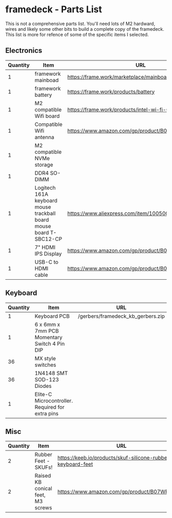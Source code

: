 # framedeck - Parts List

This is not a comprehensive parts list.  You'll need lots of M2 hardward, wires and 
likely some other bits to build a complete copy of the framedeck.  This list is 
more for refence of some of the specific items I selected.

## Electronics
Quantity|Item|URL
---|---|---
1|framework mainboad| https://frame.work/marketplace/mainboards
1|framework battery| https://frame.work/products/battery
1|M2 compatible Wifi board| https://frame.work/products/intel-wi-fi-6e-ax210-vpro
1|Compatible Wifi antenna| https://www.amazon.com/gp/product/B08T8F3GDT/
1|M2 compatible NVMe storage| 
1|DDR4 SO-DIMM| 
1|Logitech 161A keyboard mouse trackball board mouse board T-SBC12-CP|https://www.aliexpress.com/item/1005001942167314.html
1|7" HDMI IPS Display|https://www.amazon.com/gp/product/B08H8HZRLQ
1|USB-C to HDMI cable|https://www.amazon.com/gp/product/B083KQNHQH/

## Keyboard
Quantity|Item|URL
---|---|---
1|Keyboard PCB| /gerbers/framedeck_kb_gerbers.zip
1|6 x 6mm x 7mm PCB Momentary Switch 4 Pin DIP|
36| MX style switches|
36| 1N4148 SMT SOD-123 Diodes|
1|Elite-C Microcontroller.  Required for extra pins|

## Misc
Quantity|Item|URL
---|---|---
2|Rubber Feet - SKUFs!| https://keeb.io/products/skuf-silicone-rubber-keyboard-feet 
2|Raised KB conical feet, M3 screws| https://www.amazon.com/gp/product/B07WRPTTBV
